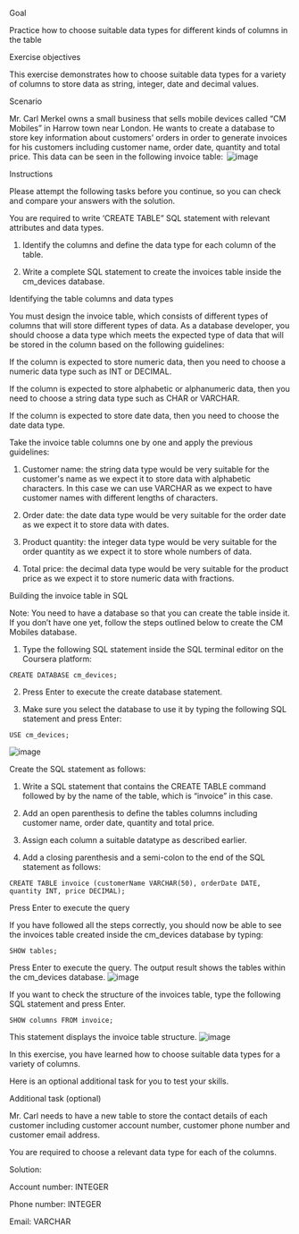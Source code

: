 Goal

Practice how to choose suitable data types for different kinds of columns in the table

Exercise objectives

This exercise demonstrates how to choose suitable data types for a variety of columns to store data as string, integer, date and decimal values. 

Scenario

Mr. Carl Merkel owns a small business that sells mobile devices called “CM Mobiles” in Harrow town near London. He wants to create a database to store key information about customers’ orders in order to generate invoices for his customers including customer name, order date, quantity and total price. This data can be seen in the following invoice table: 
![image](https://github.com/janaom/Meta-Database-Engineer-Professional-Certificate/assets/83917694/867a489b-78c3-474b-8e8e-ea06a5aa8827)



Instructions

Please attempt the following tasks before you continue, so you can check and compare your answers with the solution.

You are required to write ‘CREATE TABLE” SQL statement with relevant attributes and data types.

1. Identify the columns and define the data type for each column of the table. 

2. Write a complete SQL statement to create the invoices table inside the cm_devices database. 


Identifying the table columns and data types

You must design the invoice table, which consists of different types of columns that will store different types of data. As a database developer, you should choose a data type which meets the expected type of data that will be stored in the column based on the following guidelines: 

If the column is expected to store numeric data, then you need to choose a numeric data type such as INT or DECIMAL.  

If the column is expected to store alphabetic or alphanumeric data, then you need to choose a string data type such as CHAR or VARCHAR.  

If the column is expected to store date data, then you need to choose the date data type.  


Take the invoice table columns one by one and apply the previous guidelines:

1. Customer name: the string data type would be very suitable for the customer's name as we expect it to store data with alphabetic characters. In this case we can use VARCHAR as we expect to have customer names with different lengths of characters. 

2. Order date: the date data type would be very suitable for the order date as we expect it to store data with dates. 

3. Product quantity: the integer data type would be very suitable for the order quantity as we expect it to store whole numbers of data. 

4. Total price: the decimal data type would be very suitable for the product price as we expect it to store numeric data with fractions. 


Building the invoice table in SQL

Note: You need to have a database so that you can create the table inside it. If you don’t have one yet, follow the steps outlined below to create the CM Mobiles database. 

  

1. Type the following SQL statement inside the SQL terminal editor on the Coursera platform:

```
CREATE DATABASE cm_devices; 
```

2. Press Enter to execute the create database statement. 

3. Make sure you select the database to use it by typing the following SQL statement and press Enter:
```
USE cm_devices; 
```
![image](https://github.com/janaom/Meta-Database-Engineer-Professional-Certificate/assets/83917694/6111562c-46f6-4fab-ba59-7872783f6b8a)


Create the SQL statement as follows:

1. Write a SQL statement that contains the CREATE TABLE command followed by by the name of the table, which is “invoice” in this case.

2. Add an open parenthesis to define the tables columns including customer name, order date, quantity and total price.  

3. Assign each column a suitable datatype as described earlier. 

4. Add a closing parenthesis and a semi-colon to the end of the SQL statement as follows: 

```
CREATE TABLE invoice (customerName VARCHAR(50), orderDate DATE, quantity INT, price DECIMAL); 
```

Press Enter to execute the query

If you have followed all the steps correctly, you should now be able to see the invoices table created inside the cm_devices database by typing:
```
SHOW tables;
```
Press Enter to execute the query. The output result shows the tables within the cm_devices database. 
![image](https://github.com/janaom/Meta-Database-Engineer-Professional-Certificate/assets/83917694/0ddcaf7f-5c59-4e16-9bef-98b380c1520f)


If you want to check the structure of the invoices table, type the following SQL statement and press Enter.
```
SHOW columns FROM invoice; 
```
This statement displays the invoice table structure.
![image](https://github.com/janaom/Meta-Database-Engineer-Professional-Certificate/assets/83917694/3a8f6014-b30e-4dc9-91b1-eb6ba0079faf)



In this exercise, you have learned how to choose suitable data types for a variety of columns.

Here is an optional additional task for you to test your skills.


Additional task (optional)

Mr. Carl needs to have a new table to store the contact details of each customer including customer account number, customer phone number and customer email address. 

You are required to choose a relevant data type for each of the columns.  

Solution:

Account number: INTEGER

Phone number: INTEGER

Email: VARCHAR  
